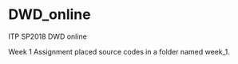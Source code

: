 # DWD_online
ITP SP2018 DWD online

Week 1 Assignment
placed source codes in a folder named week_1.

